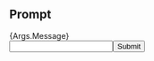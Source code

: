 <h2 id="native-popup-label">Prompt</h2>
<div id="native-popup-description">{Args.Message}</div><div id="native-popup-options"><input id="native-prompt-input"/><button onclick="Popup.PromptSubmit(document.getElementById('native-prompt-input').value)">Submit</button></div>